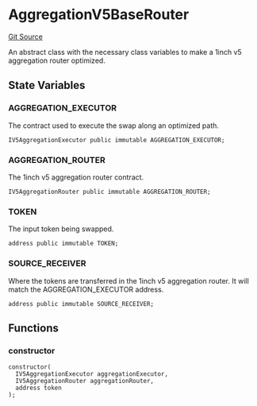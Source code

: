 # AggregationV5BaseRouter
[Git Source](https://github.com/ScopeLift/optimizoors-1inch-protocol/blob/e9de00f1fcf1fead01a01a7915e828574099428e/src/AggregationBaseRouter.sol)

An abstract class with the necessary class variables
to make a 1inch v5 aggregation router optimized.


## State Variables
### AGGREGATION_EXECUTOR
The contract used to execute the swap along an optimized path.


```solidity
IV5AggregationExecutor public immutable AGGREGATION_EXECUTOR;
```


### AGGREGATION_ROUTER
The 1inch v5 aggregation router contract.


```solidity
IV5AggregationRouter public immutable AGGREGATION_ROUTER;
```


### TOKEN
The input token being swapped.


```solidity
address public immutable TOKEN;
```


### SOURCE_RECEIVER
Where the tokens are transferred in the 1inch v5 aggregation router.
It will match the AGGREGATION_EXECUTOR address.


```solidity
address public immutable SOURCE_RECEIVER;
```


## Functions
### constructor


```solidity
constructor(
  IV5AggregationExecutor aggregationExecutor,
  IV5AggregationRouter aggregationRouter,
  address token
);
```

